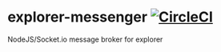 # explorer-messenger [![CircleCI](https://circleci.com/gh/CMUCloudComputing/explorer-messenger.svg?style=svg)](https://circleci.com/gh/CMUCloudComputing/explorer-messenger)

NodeJS/Socket.io message broker for explorer
